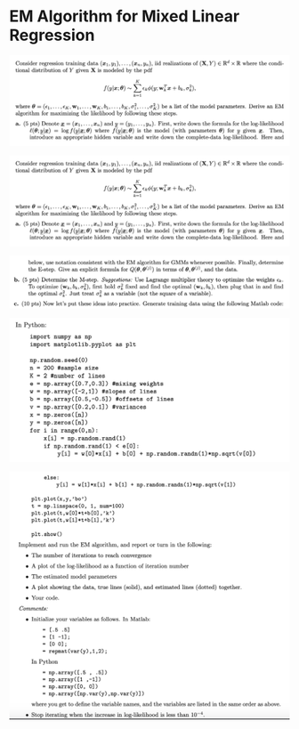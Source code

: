 # EM Algorithm for Mixed Linear Regression

<img src="images/1.png">

![Screenshot](images/1.png)

![Optional Text](images/2.png)

![alt tag](images/3.png)

![alt text](images/4.png)
